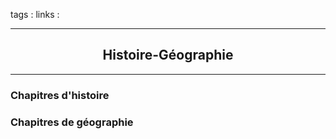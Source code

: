 tags : 
links :

****

<h2 style="text-align: center;"> Histoire-Géographie </h2>

****



### Chapitres d'histoire


### Chapitres de géographie
